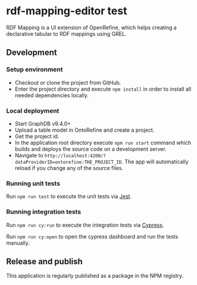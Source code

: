 # rdf-mapping-editor test

RDF Mapping is a UI extension of OpenRefine, which helps creating a declarative tabular to RDF mappings using GREL.

## Development

### Setup environment

* Checkout or clone the project from GitHub.
* Enter the project directory and execute `npm install` in order to install all needed dependencies locally.

### Local deployment

* Start GraphDB v9.4.0+
* Upload a table model in OntoRefine and create a project.
* Get the project id.
* In the application root directory execute `npm run start` command which builds and deploys the source code on a development server.
* Navigate to `http://localhost:4200/?dataProviderID=ontorefine:THE_PROJECT_ID`. The app will automatically reload if you change any of the source files.

### Running unit tests

Run `npm run test` to execute the unit tests via [Jest](https://jestjs.io/).

### Running integration tests

Run `npm run cy:run` to execute the integration tests via [Cypress](https://www.cypress.io/).

Run `npm run cy:open` to open the cypress dashboard and run the tests manually.

## Release and publish

This application is regularly published as a package in the NPM registry.
   
